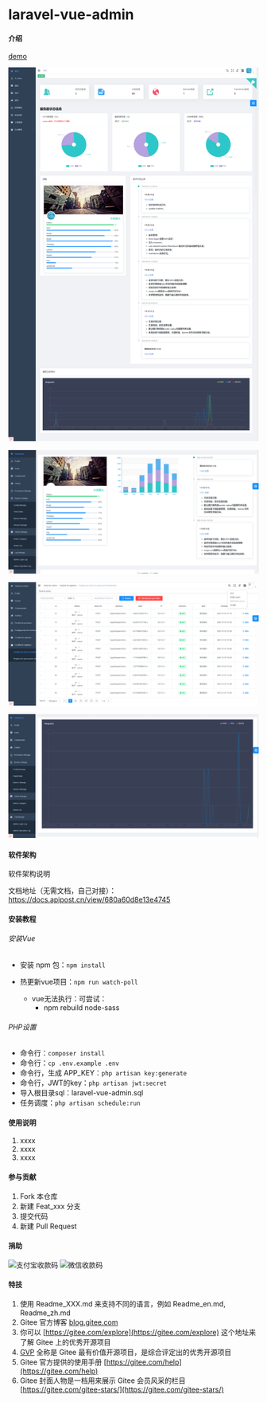 # laravel-vue-admin

#### 介绍

[demo](http://laravel-vue-admin.cnpscy.com/admin)

![首页](public/demo/home.png)

![版本历史记录](public/demo/版本历史记录.png)

![西班牙语](public/demo/西班牙语.png)

![请求日志统计](public/demo/请求日志统计.png)

#### 软件架构
软件架构说明

文档地址（无需文档，自己对接）：https://docs.apipost.cn/view/680a60d8e13e4745

#### 安装教程

###### 安装Vue
* 安装 npm 包：`npm install`
* 热更新vue项目：`npm run watch-poll`

    - vue无法执行：可尝试：
        - npm rebuild node-sass
    
###### PHP设置
* 命令行：`composer install`
* 命令行：`cp .env.example .env`
* 命令行，生成 APP_KEY：`php artisan key:generate`
* 命令行，JWT的key：`php artisan jwt:secret`
* 导入根目录sql：laravel-vue-admin.sql
* 任务调度：`php artisan schedule:run`

#### 使用说明

1.  xxxx
2.  xxxx
3.  xxxx

#### 参与贡献

1.  Fork 本仓库
2.  新建 Feat_xxx 分支
3.  提交代码
4.  新建 Pull Request

#### 捐助

![支付宝收款码](https://images.gitee.com/uploads/images/2020/1112/091130_811b3a6c_790553.jpeg "alipay-400.jpg")
![微信收款码](https://images.gitee.com/uploads/images/2020/1112/091305_2592a352_790553.jpeg "wechat-400-width(1).jpg")


#### 特技

1.  使用 Readme\_XXX.md 来支持不同的语言，例如 Readme\_en.md, Readme\_zh.md
2.  Gitee 官方博客 [blog.gitee.com](https://blog.gitee.com)
3.  你可以 [https://gitee.com/explore](https://gitee.com/explore) 这个地址来了解 Gitee 上的优秀开源项目
4.  [GVP](https://gitee.com/gvp) 全称是 Gitee 最有价值开源项目，是综合评定出的优秀开源项目
5.  Gitee 官方提供的使用手册 [https://gitee.com/help](https://gitee.com/help)
6.  Gitee 封面人物是一档用来展示 Gitee 会员风采的栏目 [https://gitee.com/gitee-stars/](https://gitee.com/gitee-stars/)
